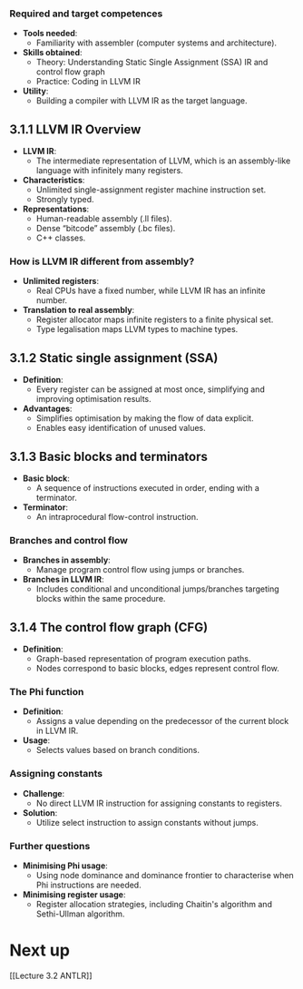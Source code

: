 ### Required and target competences
- **Tools needed**:
  - Familiarity with assembler (computer systems and architecture).
- **Skills obtained**:
  - Theory: Understanding Static Single Assignment (SSA) IR and control flow graph
  - Practice: Coding in LLVM IR
- **Utility**:
  - Building a compiler with LLVM IR as the target language.
## 3.1.1 LLVM IR Overview
- **LLVM IR**: 
  - The intermediate representation of LLVM, which is an assembly-like language with infinitely many registers.
- **Characteristics**:
  - Unlimited single-assignment register machine instruction set.
  - Strongly typed.
- **Representations**:
  - Human-readable assembly (.ll files).
  - Dense “bitcode” assembly (.bc files).
  - C++ classes.
### How is LLVM IR different from assembly?
- **Unlimited registers**:
  - Real CPUs have a fixed number, while LLVM IR has an infinite number.
- **Translation to real assembly**:
  - Register allocator maps infinite registers to a finite physical set.
  - Type legalisation maps LLVM types to machine types.
## 3.1.2 Static single assignment (SSA)
- **Definition**:
  - Every register can be assigned at most once, simplifying and improving optimisation results.
- **Advantages**:
  - Simplifies optimisation by making the flow of data explicit.
  - Enables easy identification of unused values.
## 3.1.3 Basic blocks and terminators
- **Basic block**: 
  - A sequence of instructions executed in order, ending with a terminator.
- **Terminator**: 
  - An intraprocedural flow-control instruction.  
### Branches and control flow
- **Branches in assembly**:
  - Manage program control flow using jumps or branches.
- **Branches in LLVM IR**:
  - Includes conditional and unconditional jumps/branches targeting blocks within the same procedure.
## 3.1.4 The control flow graph (CFG)
- **Definition**:
  - Graph-based representation of program execution paths.
  - Nodes correspond to basic blocks, edges represent control flow.
### The Phi function
- **Definition**:
  - Assigns a value depending on the predecessor of the current block in LLVM IR.
- **Usage**:
  - Selects values based on branch conditions.
### Assigning constants
- **Challenge**:
  - No direct LLVM IR instruction for assigning constants to registers.
- **Solution**:
  - Utilize select instruction to assign constants without jumps.
### Further questions
- **Minimising Phi usage**:
  - Using node dominance and dominance frontier to characterise when Phi instructions are needed.
- **Minimising register usage**:
  - Register allocation strategies, including Chaitin's algorithm and Sethi-Ullman algorithm.

# Next up
[[Lecture 3.2 ANTLR]]